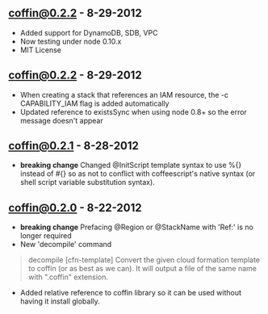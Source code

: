 coffin@0.2.2 - 8-29-2012
---------------------------
- Added support for DynamoDB, SDB, VPC
- Now testing under node 0.10.x
- MIT License

coffin@0.2.2 - 8-29-2012
---------------------------
- When creating a stack that references an IAM resource, the -c CAPABILITY_IAM flag is added automatically
- Updated reference to existsSync when using node 0.8+ so the error message doesn't appear

coffin@0.2.1 - 8-28-2012
---------------------------
- **breaking change** Changed @InitScript template syntax to use %{} instead of #{} so as not to conflict with coffeescript's native syntax (or shell script variable substitution syntax).

coffin@0.2.0 - 8-22-2012
---------------------------
- **breaking change** Prefacing @Region or @StackName with 'Ref:' is no longer required
- New 'decompile' command
> decompile [cfn-template]
> Convert the given cloud formation template to coffin (or as best as we can). It will output a file of the same name with ".coffin" extension.
- Added relative reference to coffin library so it can be used without having it install globally.
